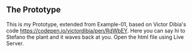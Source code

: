 ## The Prototype
This is my Prototype, extended from Example-01, based on Victor Dibia's code https://codepen.io/victordibia/pen/RdWbEY.
Here you can say hi to Stefano the plant and it waves back at you.
Open the html file using Live Server.
